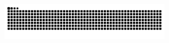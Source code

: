 

![Snake animation](https://github.com/fernandadiasm/fernandadiasm/blob/output/github-contribution-grid-snake.svg)
